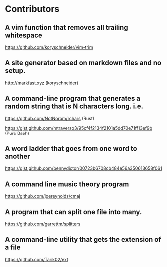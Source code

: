 
# Contributors

## A vim function that removes all trailing whitespace

https://github.com/koryschneider/vim-trim

## A site generator based on markdown files and no setup.

http://markfast.xyz (koryschneider)

## A command-line program that generates a random string that is N characters long. i.e.

https://github.com/NotNorom/rchars (Rust)

https://gist.github.com/mtraverso3/95cf4f2134f2101a5dd70e71ff13ef9b (Pure Bash)

## A word ladder that goes from one word to another

https://gist.github.com/bennydictor/00723b6708cb484e56a350613658f061

## A command line music theory program 

https://github.com/joereynolds/cmaj

## A program that can split one file into many. 

https://github.com/garrettm/splitters

## A command-line utility that gets the extension of a file

https://github.com/Tarik02/ext

